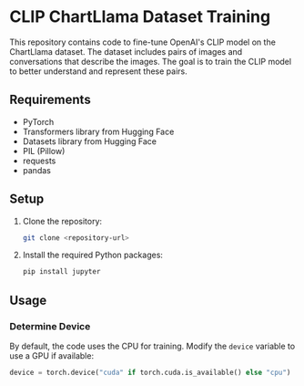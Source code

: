 # CLIP ChartLlama Dataset Training

This repository contains code to fine-tune OpenAI's CLIP model on the ChartLlama dataset. The dataset includes pairs of images and conversations that describe the images. The goal is to train the CLIP model to better understand and represent these pairs.

## Requirements
- PyTorch
- Transformers library from Hugging Face
- Datasets library from Hugging Face
- PIL (Pillow)
- requests
- pandas

## Setup

1. Clone the repository:
    ```bash
    git clone <repository-url>
    ```

2. Install the required Python packages:
    ```bash
    pip install jupyter
    ```

## Usage

### Determine Device

By default, the code uses the CPU for training. Modify the `device` variable to use a GPU if available:
```python
device = torch.device("cuda" if torch.cuda.is_available() else "cpu")
